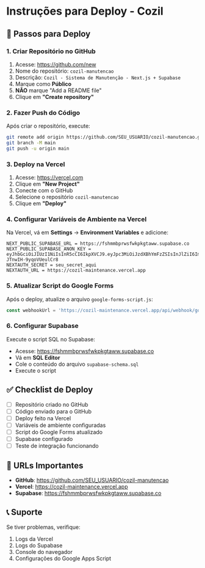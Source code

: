# Instruções para Deploy - Cozil

## 🚀 Passos para Deploy

### 1. Criar Repositório no GitHub

1. Acesse: https://github.com/new
2. Nome do repositório: `cozil-manutencao`
3. Descrição: `Cozil - Sistema de Manutenção - Next.js + Supabase`
4. Marque como **Público**
5. **NÃO** marque "Add a README file"
6. Clique em **"Create repository"**

### 2. Fazer Push do Código

Após criar o repositório, execute:

```bash
git remote add origin https://github.com/SEU_USUARIO/cozil-manutencao.git
git branch -M main
git push -u origin main
```

### 3. Deploy na Vercel

1. Acesse: https://vercel.com
2. Clique em **"New Project"**
3. Conecte com o GitHub
4. Selecione o repositório `cozil-manutencao`
5. Clique em **"Deploy"**

### 4. Configurar Variáveis de Ambiente na Vercel

Na Vercel, vá em **Settings** → **Environment Variables** e adicione:

```
NEXT_PUBLIC_SUPABASE_URL = https://fshmmbprwsfwkpkgtaww.supabase.co
NEXT_PUBLIC_SUPABASE_ANON_KEY = eyJhbGciOiJIUzI1NiIsInR5cCI6IkpXVCJ9.eyJpc3MiOiJzdXBhYmFzZSIsInJlZiI6ImZzaG1tYnByd3Nmd2twa2d0YXd3Iiwicm9sZSI6ImFub24iLCJpYXQiOjE3NTk1NDIzOTYsImV4cCI6MjA3NTExODM5Nn0.atKM3zLSMJvlFkYOdWJuUbs-JTnwIH-9yqoVUeulCr8
NEXTAUTH_SECRET = seu_secret_aqui
NEXTAUTH_URL = https://cozil-maintenance.vercel.app
```

### 5. Atualizar Script do Google Forms

Após o deploy, atualize o arquivo `google-forms-script.js`:

```javascript
const webhookUrl = 'https://cozil-maintenance.vercel.app/api/webhook/google-forms';
```

### 6. Configurar Supabase

Execute o script SQL no Supabase:
- Acesse: https://fshmmbprwsfwkpkgtaww.supabase.co
- Vá em **SQL Editor**
- Cole o conteúdo do arquivo `supabase-schema.sql`
- Execute o script

## ✅ Checklist de Deploy

- [ ] Repositório criado no GitHub
- [ ] Código enviado para o GitHub
- [ ] Deploy feito na Vercel
- [ ] Variáveis de ambiente configuradas
- [ ] Script do Google Forms atualizado
- [ ] Supabase configurado
- [ ] Teste de integração funcionando

## 🔗 URLs Importantes

- **GitHub**: https://github.com/SEU_USUARIO/cozil-manutencao
- **Vercel**: https://cozil-maintenance.vercel.app
- **Supabase**: https://fshmmbprwsfwkpkgtaww.supabase.co

## 📞 Suporte

Se tiver problemas, verifique:
1. Logs da Vercel
2. Logs do Supabase
3. Console do navegador
4. Configurações do Google Apps Script
